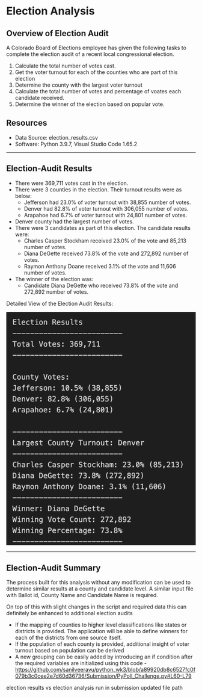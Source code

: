 # Election Analysis

## Overview of Election Audit

A Colorado Board of Elections employee has given the following tasks to complete the election audit of a recent local congressional election.

1. Calculate the total number of votes cast.
2. Get the voter turnout for each of the counties who are part of this election
3. Determine the county with the largest voter turnout
4. Calculate the total number of votes and percentage of voates each candidate received.
5. Determine the winner of the election based on popular vote.

## Resources
- Data Source: election_results.csv
- Software: Python 3.9.7, Visual Studio Code 1.65.2

---

## Election-Audit Results

- There were 369,711 votes cast in the election.
- There were 3 counties in the election. Their turnout results were as below:
    - Jefferson had 23.0% of voter turnout with 38,855 number of votes.
    - Denver had 82.8% of voter turnout with 306,055 number of votes.
    - Arapahoe had 6.7% of voter turnout with 24,801 number of votes.
- Denver county had the largest number of votes.
- There were 3 candidates as part of this election. The candidate results were:
    - Charles Casper Stockham received 23.0% of the vote and 85,213 number of votes.
    - Diana DeGette received 73.8% of the vote and 272,892 number of votes.
    - Raymon Anthony Doane received 3.1% of the vote and 11,606 number of votes.
- The winner of the election was:
    - Candidate Diana DeGette who received 73.8% of the vote and 272,892 number of votes.

Detailed View of the Election Audit Results:

![Results](Resources/Results.png)

---

## Election-Audit Summary

The process built for this analysis without any modification can be used to determine similar results at a county and candidate level. A similar input file with Ballot id, County Name and Candidate Name is required.

On top of this with slight changes in the script and required data this can definitely be enhanced to additional election audits
* If the mapping of counties to higher level classifications like states or districts is provided. The application will be able to define winners for each of the districts from one source itself.
* If the population of each county is provided, additional insight of voter turnout based on population can be derived
* A new grouping can be easily added by introducing an if condition after the required variables are initialized using this code - https://github.com/sanilveeravu/python_wk3/blob/a89920db8c6527fc0f079b3c0cee2e7d60d36736/Submission/PyPoll_Challenge.py#L60-L79

election results vs election analysis
run in submission
updated file path
